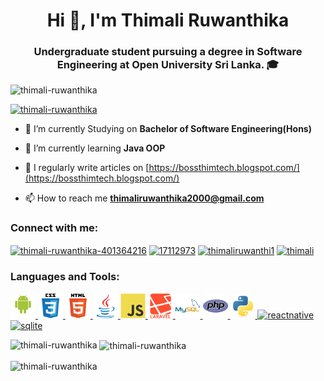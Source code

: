 <h1 align="center">Hi 👋, I'm Thimali Ruwanthika</h1>
<h3 align="center">Undergraduate student pursuing a degree in Software Engineering at Open University Sri Lanka. 🎓</h3>

<p align="left"> <img src="https://komarev.com/ghpvc/?username=thimali-ruwanthika&label=Profile%20views&color=0e75b6&style=flat" alt="thimali-ruwanthika" /> </p>

<p align="left"> <a href="https://github.com/ryo-ma/github-profile-trophy"><img src="https://github-profile-trophy.vercel.app/?username=thimali-ruwanthika" alt="thimali-ruwanthika" /></a> </p>

- 🔭 I’m currently Studying on **Bachelor of Software Engineering(Hons)**

- 🌱 I’m currently learning **Java OOP**

- 📝 I regularly write articles on [https://bossthimtech.blogspot.com/](https://bossthimtech.blogspot.com/)

- 📫 How to reach me **thimaliruwanthika2000@gmail.com**

<h3 align="left">Connect with me:</h3>
<p align="left">
<a href="https://linkedin.com/in/thimali-ruwanthika-401364216" target="blank"><img align="center" src="https://raw.githubusercontent.com/rahuldkjain/github-profile-readme-generator/master/src/images/icons/Social/linked-in-alt.svg" alt="thimali-ruwanthika-401364216" height="30" width="40" /></a>
<a href="https://stackoverflow.com/users/17112973" target="blank"><img align="center" src="https://raw.githubusercontent.com/rahuldkjain/github-profile-readme-generator/master/src/images/icons/Social/stack-overflow.svg" alt="17112973" height="30" width="40" /></a>
<a href="https://www.hackerrank.com/thimaliruwanthi1" target="blank"><img align="center" src="https://raw.githubusercontent.com/rahuldkjain/github-profile-readme-generator/master/src/images/icons/Social/hackerrank.svg" alt="thimaliruwanthi1" height="30" width="40" /></a>
<a href="https://www.leetcode.com/thimali" target="blank"><img align="center" src="https://raw.githubusercontent.com/rahuldkjain/github-profile-readme-generator/master/src/images/icons/Social/leet-code.svg" alt="thimali" height="30" width="40" /></a>
</p>

<h3 align="left">Languages and Tools:</h3>
<p align="left"> <a href="https://developer.android.com" target="_blank" rel="noreferrer"> <img src="https://raw.githubusercontent.com/devicons/devicon/master/icons/android/android-original-wordmark.svg" alt="android" width="40" height="40"/> </a> <a href="https://www.w3schools.com/css/" target="_blank" rel="noreferrer"> <img src="https://raw.githubusercontent.com/devicons/devicon/master/icons/css3/css3-original-wordmark.svg" alt="css3" width="40" height="40"/> </a> <a href="https://www.w3.org/html/" target="_blank" rel="noreferrer"> <img src="https://raw.githubusercontent.com/devicons/devicon/master/icons/html5/html5-original-wordmark.svg" alt="html5" width="40" height="40"/> </a> <a href="https://www.java.com" target="_blank" rel="noreferrer"> <img src="https://raw.githubusercontent.com/devicons/devicon/master/icons/java/java-original.svg" alt="java" width="40" height="40"/> </a> <a href="https://developer.mozilla.org/en-US/docs/Web/JavaScript" target="_blank" rel="noreferrer"> <img src="https://raw.githubusercontent.com/devicons/devicon/master/icons/javascript/javascript-original.svg" alt="javascript" width="40" height="40"/> </a> <a href="https://laravel.com/" target="_blank" rel="noreferrer"> <img src="https://raw.githubusercontent.com/devicons/devicon/master/icons/laravel/laravel-plain-wordmark.svg" alt="laravel" width="40" height="40"/> </a> <a href="https://www.mysql.com/" target="_blank" rel="noreferrer"> <img src="https://raw.githubusercontent.com/devicons/devicon/master/icons/mysql/mysql-original-wordmark.svg" alt="mysql" width="40" height="40"/> </a> <a href="https://www.php.net" target="_blank" rel="noreferrer"> <img src="https://raw.githubusercontent.com/devicons/devicon/master/icons/php/php-original.svg" alt="php" width="40" height="40"/> </a> <a href="https://www.python.org" target="_blank" rel="noreferrer"> <img src="https://raw.githubusercontent.com/devicons/devicon/master/icons/python/python-original.svg" alt="python" width="40" height="40"/> </a> <a href="https://reactnative.dev/" target="_blank" rel="noreferrer"> <img src="https://reactnative.dev/img/header_logo.svg" alt="reactnative" width="40" height="40"/> </a> <a href="https://www.sqlite.org/" target="_blank" rel="noreferrer"> <img src="https://www.vectorlogo.zone/logos/sqlite/sqlite-icon.svg" alt="sqlite" width="40" height="40"/> </a> </p>

<p><img align="left" src="https://github-readme-stats.vercel.app/api/top-langs?username=thimali-ruwanthika&show_icons=true&locale=en&layout=compact" alt="thimali-ruwanthika" /></p>

<p>&nbsp;<img align="center" src="https://github-readme-stats.vercel.app/api?username=thimali-ruwanthika&show_icons=true&locale=en" alt="thimali-ruwanthika" /></p>

<p><img align="center" src="https://github-readme-streak-stats.herokuapp.com/?user=thimali-ruwanthika&" alt="thimali-ruwanthika" /></p>
